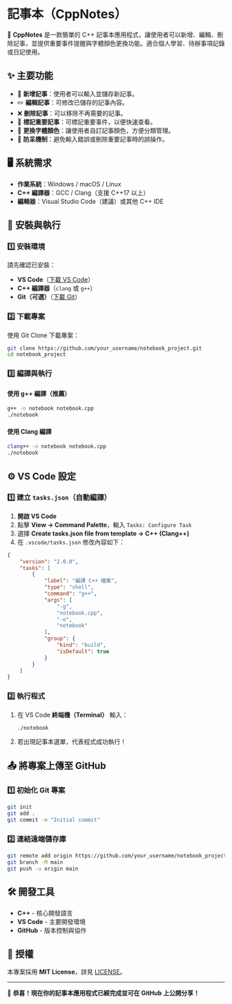 # 記事本（CppNotes）

📒 **CppNotes** 是一款簡單的 C++ 記事本應用程式，讓使用者可以新增、編輯、刪除記事，並提供重要事件提醒與字體顏色更換功能。適合個人學習、待辦事項記錄或日記使用。

## ✨ 主要功能
- 📝 **新增記事**：使用者可以輸入並儲存新記事。
- ✏️ **編輯記事**：可修改已儲存的記事內容。
- ❌ **刪除記事**：可以移除不再需要的記事。
- 📌 **標記重要記事**：可標記重要事件，以便快速查看。
- 🎨 **更換字體顏色**：讓使用者自訂記事顏色，方便分類管理。
- 🛑 **防呆機制**：避免輸入錯誤或刪除重要記事時的誤操作。

## 🖥️ 系統需求
- **作業系統**：Windows / macOS / Linux
- **C++ 編譯器**：GCC / Clang（支援 C++17 以上）
- **編輯器**：Visual Studio Code（建議）或其他 C++ IDE

## 🔧 安裝與執行

### 1️⃣ **安裝環境**
請先確認已安裝：
- **VS Code**（[下載 VS Code](https://code.visualstudio.com/)）
- **C++ 編譯器**（`clang` 或 `g++`）
- **Git（可選）**（[下載 Git](https://git-scm.com/)）

### 2️⃣ **下載專案**
使用 Git Clone 下載專案：
```sh
git clone https://github.com/your_username/notebook_project.git
cd notebook_project
```

### 3️⃣ **編譯與執行**
#### **使用 g++ 編譯（推薦）**
```sh
g++ -o notebook notebook.cpp
./notebook
```

#### **使用 Clang 編譯**
```sh
clang++ -o notebook notebook.cpp
./notebook
```

## ⚙️ VS Code 設定

### **1️⃣ 建立 `tasks.json`（自動編譯）**
1. **開啟 VS Code**
2. 點擊 **View → Command Palette**，輸入 `Tasks: Configure Task`
3. 選擇 **Create tasks.json file from template → C++ (Clang++)**
4. 在 `.vscode/tasks.json` 修改內容如下：
```json
{
    "version": "2.0.0",
    "tasks": [
        {
            "label": "編譯 C++ 檔案",
            "type": "shell",
            "command": "g++",
            "args": [
                "-g",
                "notebook.cpp",
                "-o",
                "notebook"
            ],
            "group": {
                "kind": "build",
                "isDefault": true
            }
        }
    ]
}
```

### **2️⃣ 執行程式**
1. 在 VS Code **終端機（Terminal）** 輸入：
   ```sh
   ./notebook
   ```
2. 若出現記事本選單，代表程式成功執行！

## 📤 將專案上傳至 GitHub
### **1️⃣ 初始化 Git 專案**
```sh
git init
git add .
git commit -m "Initial commit"
```

### **2️⃣ 連結遠端儲存庫**
```sh
git remote add origin https://github.com/your_username/notebook_project.git
git branch -M main
git push -u origin main
```

## 🛠 開發工具
- **C++** - 核心開發語言
- **VS Code** - 主要開發環境
- **GitHub** - 版本控制與協作

## 📜 授權
本專案採用 **MIT License**，詳見 [LICENSE](LICENSE)。

---
🎉 **恭喜！現在你的記事本應用程式已經完成並可在 GitHub 上公開分享！**

